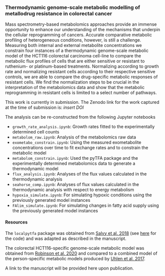 ### Thermodynamic genome-scale metabolic modelling of metallodrug resistance in colorectal cancer

Mass spectrometry-based metabolomics approaches provide an immense opportunity to enhance our understanding of the mechanisms that underpin the cellular reprogramming of cancers. Accurate comparative metabolic profiling of heterogeneous conditions, however, is still a challenge. Measuring both internal and external metabolite concentrations we constrain four instances of a thermodynamic genome-scale metabolic model of the HCT116 colorectal carcinoma cell-line to compare the metabolic flux profiles of cells that are either sensitive or resistant to ruthenium- or platinum-based treatments. Normalizing according to growth rate and normalizing resistant cells according to their respective sensitive controls, we are able to compare the drug-specific metabolic responses of resistant cells. We find the normalization steps to be crucial in the interpretation of the metabolomics data and show that the metabolic reprogramming in resistant cells is limited to a select number of pathways.

This work is currently in submission. The Zenodo link for the work captured at the time of submission is: 
*insert DOI* 

The analysis can be re-constructed from the following Jupyter notebooks
- `growth_rate_analysis.ipynb`: Growth rates fitted to the experimentally determined cell counts 
- `metabolom_raw.ipynb`: Analysis of the metabolomics raw data 
- `exometabo_constrain.ipynb`: Using the measured exometabolite concentrations over time to fit exchange rates and to constrain the metabolic model 
- `metabolom_constrain.ipynb`: Used the pyTFA package and the experimentally determined metabolomics data to generate a thermodynamic model
- `flux_analysis.ipynb`: Analyses of the flux values calculated in the thermodynamic analysis 
- `seahorse_comp.ipynb`: Analyses of flux values calculated in the thermodynamic analysis with respect to energy metabolism 
- `hypoxia_simulate.ipynb`: For simulating hypoxic conditions using the previously generated model instances
- `FAlim_simulate.ipynb`: For simulating changes in fatty acid supply using the previously generated model instances 

#### Resources 

The `localpytfa` package was obtained from [Salvy et al. 2018](https://academic.oup.com/bioinformatics/article/35/1/167/5047753) (see [here](https://github.com/EPFL-LCSB/pytfa) for the code) and was adapted as described in the manuscript. 

The colorectal HCT116-specific genome-scale metabolic model was obtained from [Robinson et al. 2020](https://stke.sciencemag.org/content/13/624/eaaz1482) and compared to a combined model of the person-specific metabolic models produced by [Uhlen et al. 2017](https://science.sciencemag.org/content/357/6352/eaan2507). 

A link to the manuscript will be provided here upon publication. 
